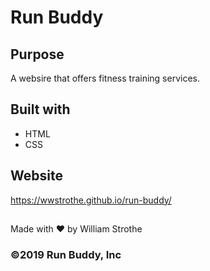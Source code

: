 # Run Buddy 

## Purpose 
A websire that offers fitness training services.

## Built with
* HTML
* CSS

## Website
https://wwstrothe.github.io/run-buddy/

##
Made with ❤️ by William Strothe

### ©️2019 Run Buddy, Inc
